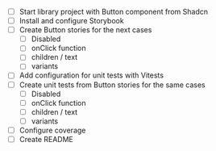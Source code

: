 

- [ ] Start library project with Button component from Shadcn
- [ ] Install and configure Storybook
- [ ] Create Button stories for the next cases
	- [ ] Disabled
	- [ ] onClick function
	- [ ] children / text
	- [ ] variants
- [ ] Add configuration for unit tests with Vitests
- [ ] Create unit tests from Button stories for the same cases
	- [ ] Disabled
	- [ ] onClick function
	- [ ] children / text
	- [ ] variants
- [ ] Configure coverage
- [ ] Create README
